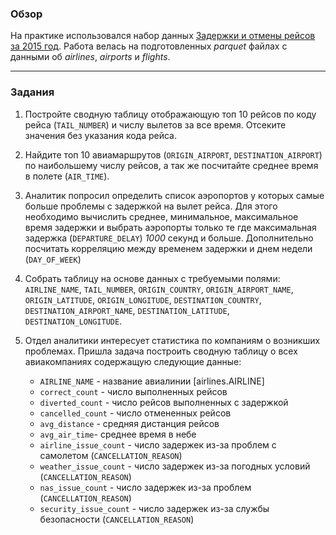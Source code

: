 ### Обзор

На практике использовался набор данных [Задержки и отмены рейсов за 2015 год](https://www.kaggle.com/datasets/usdot/flight-delays).
 Работа велась на подготовленных _parquet_ файлах с данными об _airlines_, _airports_ и _flights_.

---

### Задания

1. Постройте сводную таблицу отображающую топ 10 рейсов по коду рейса (`TAIL_NUMBER`) и числу вылетов за все время. Отсеките значения без указания кода рейса.

2. Найдите топ 10 авиамаршрутов (`ORIGIN_AIRPORT`, `DESTINATION_AIRPORT`) по наибольшему числу рейсов, а так же посчитайте среднее время в полете (`AIR_TIME`).

3. Аналитик попросил определить список аэропортов у которых самые больше проблемы с задержкой на вылет рейса.
   Для этого необходимо вычислить среднее, минимальное, максимальное время задержки и выбрать аэропорты только те где максимальная задержка (`DEPARTURE_DELAY`) _1000_ секунд и больше.
   Дополнительно посчитать корреляцию между временем задержки и днем недели (`DAY_OF_WEEK`)


4. Собрать таблицу на основе данных с требуемыми полями:
`AIRLINE_NAME`, `TAIL_NUMBER`, `ORIGIN_COUNTRY`, `ORIGIN_AIRPORT_NAME`, `ORIGIN_LATITUDE`, `ORIGIN_LONGITUDE`, 
`DESTINATION_COUNTRY`, `DESTINATION_AIRPORT_NAME`, `DESTINATION_LATITUDE`, `DESTINATION_LONGITUDE`.


5. Отдел аналитики интересует статистика по компаниям о возникших проблемах.
   Пришла задача построить сводную таблицу о всех авиакомпаниях содержащую следующие данные:
   - `AIRLINE_NAME` - название авиалинии [airlines.AIRLINE]
   - `correct_count` - число выполненных рейсов
   - `diverted_count` - число рейсов выполненных с задержкой
   - `cancelled_count` - число отмененных рейсов
   - `avg_distance` - средняя дистанция рейсов
   - `avg_air_time`- среднее время в небе
   - `airline_issue_count` - число задержек из-за проблем с самолетом (`CANCELLATION_REASON`)
   - `weather_issue_count` - число задержек из-за погодных условий (`CANCELLATION_REASON`)
   - `nas_issue_count` - число задержек из-за проблем (`CANCELLATION_REASON`)
   - `security_issue_count` - число задержек из-за службы безопасности (`CANCELLATION_REASON`)

